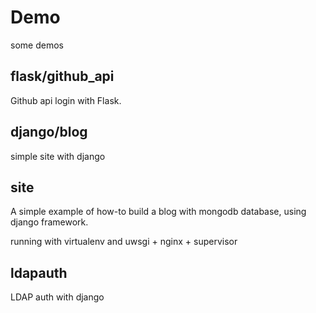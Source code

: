 # Demo

some demos

## flask/github_api

Github api login with Flask.

## django/blog

simple site with django

## site

A simple example of how-to build a blog with mongodb database, using django framework.

running with virtualenv and uwsgi + nginx + supervisor 

## ldapauth

LDAP auth with django